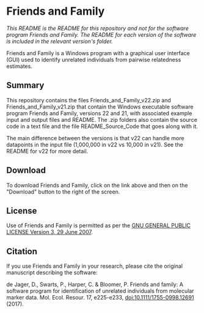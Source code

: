 # Friends and Family
_This README is the README for this repository and not for the software program Friends and Family. The README for each version of the software is included in the relevant version's folder._

Friends and Family is a Windows program with a graphical user interface (GUI) used to identify unrelated individuals from pairwise relatedness estimates. 

## Summary
This repository contains the files Friends_and_Family_v22.zip and Friends_and_Family_v21.zip that contain the Windows executable software program Friends and Family, versions 22 and 21, with associated example input and output files and README. The .zip folders also contain the source code in a text file and the file README_Source_Code that goes along with it.

The main difference between the versions is that v22 can handle more datapoints in the input file (1,000,000 in v22 vs 10,000 in v21). See the README for v22 for more detail.

## Download
To download Friends and Family, click on the link above and then on the "Download" button to the right of the screen.

## License
Use of Friends and Family is permitted as per the [GNU GENERAL PUBLIC LICENSE Version 3, 29 June 2007](https://github.com/DeondeJager/Friends-and-Family/blob/master/LICENSE).

## Citation
If you use Friends and Family in your research, please cite the original manuscript describing the software:

de Jager, D., Swarts, P., Harper, C. & Bloomer, P. Friends and family: A software program for identification of unrelated individuals from molecular marker data. Mol. Ecol. Resour. 17, e225-e233, [doi:10.1111/1755-0998.12691](http://dx.doi.org/10.1111/1755-0998.12691) (2017).
